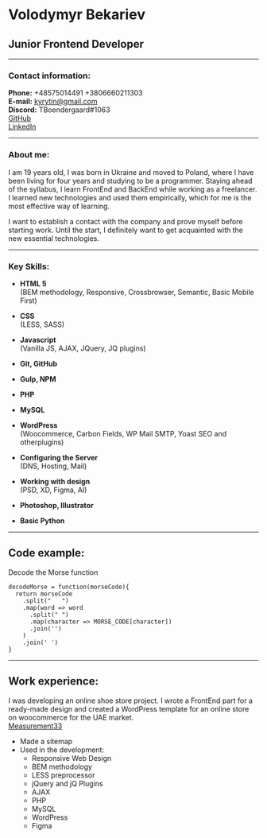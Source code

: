 # __Volodymyr Bekariev__
## __Junior Frontend Developer__

---

### __Contact information:__

**Phone:** +48575014491 +3806660211303<br>
**E-mail:** kyrytin@gmail.com <br> 
**Discord:** TBoendergaard#1063  <br>
[GitHub](https://github.com/TBoendergaard) <br> 
[LinkedIn](https://www.linkedin.com/in/bekarev/) <br> 

---

### __About me:__
I am 19 years old, I was born in Ukraine and moved to Poland, where I have been living for four years and studying to be a programmer. Staying ahead of the syllabus, I learn FrontEnd and BackEnd while working as a freelancer. I learned new technologies and used them empirically, which for me is the most effective way of learning.

I want to establish a contact with the company and prove myself before starting work. Until the start, I definitely want to get acquainted with the new essential technologies.

---

### __Key Skills:__
- **HTML 5** <br>
(BEM methodology, Responsive,
Crossbrowser, Semantic, Basic Mobile First)

- **CSS** <br>
(LESS, SASS)

- **Javascript** <br>
(Vanilla JS, AJAX, JQuery, JQ plugins)

- **Git, GitHub** <br>

- **Gulp, NPM** <br>

- **PHP** <br>

- **MySQL** <br>

- **WordPress** <br>
(Woocommerce, Carbon Fields, WP
Mail SMTP, Yoast SEO and
otherplugins)

- **Configuring the Server** <br>
(DNS, Hosting, Mail)

- **Working with design** <br>
(PSD, XD, Figma, AI)

- **Photoshop, Illustrator**

- **Basic Python**  <br>

---

## __Code example:__
Decode the Morse function
```
decodeMorse = function(morseCode){
  return morseCode
    .split("   ")
    .map(word => word
      .split(" ")
      .map(character => MORSE_CODE[character])
      .join('')
    )
    .join(' ')
}
```

---

## __Work experience:__
I was developing an online shoe store project. I wrote a FrontEnd part for a ready-made design and created a WordPress template for an online store on woocommerce for the UAE market. <br>
[Measurement33](https://tboendergaard.github.io/index.html)
- Made a sitemap <br>
- Used in the development: <br>
  - Responsive Web Design <br>
  - BEM methodology <br>
  - LESS preprocessor <br>
  - jQuery and jQ Plugins <br>
  - AJAX <br>
  - PHP <br>
  - MySQL <br>
  - WordPress <br>
  - Figma <br>